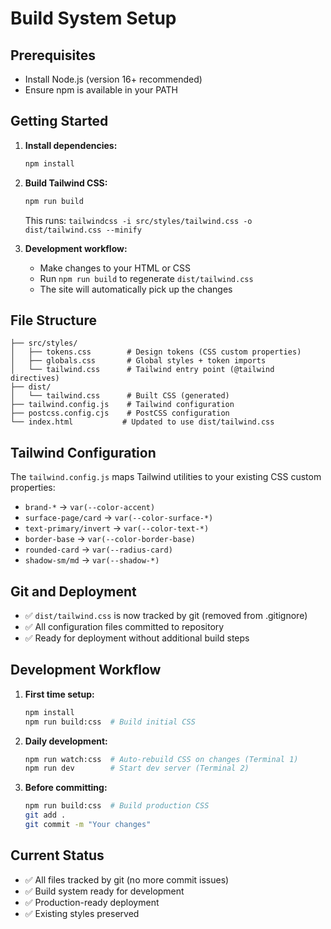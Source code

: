 # Build System Setup

## Prerequisites
- Install Node.js (version 16+ recommended)
- Ensure npm is available in your PATH

## Getting Started

1. **Install dependencies:**
   ```bash
   npm install
   ```

2. **Build Tailwind CSS:**
   ```bash
   npm run build
   ```
   This runs: `tailwindcss -i src/styles/tailwind.css -o dist/tailwind.css --minify`

3. **Development workflow:**
   - Make changes to your HTML or CSS
   - Run `npm run build` to regenerate `dist/tailwind.css`
   - The site will automatically pick up the changes

## File Structure

```
├── src/styles/
│   ├── tokens.css        # Design tokens (CSS custom properties)
│   ├── globals.css       # Global styles + token imports
│   └── tailwind.css      # Tailwind entry point (@tailwind directives)
├── dist/
│   └── tailwind.css      # Built CSS (generated)
├── tailwind.config.js    # Tailwind configuration
├── postcss.config.cjs    # PostCSS configuration
└── index.html           # Updated to use dist/tailwind.css
```

## Tailwind Configuration

The `tailwind.config.js` maps Tailwind utilities to your existing CSS custom properties:

- `brand-*` → `var(--color-accent)`
- `surface-page/card` → `var(--color-surface-*)`
- `text-primary/invert` → `var(--color-text-*)`
- `border-base` → `var(--color-border-base)`
- `rounded-card` → `var(--radius-card)`
- `shadow-sm/md` → `var(--shadow-*)`

## Git and Deployment

- ✅ `dist/tailwind.css` is now tracked by git (removed from .gitignore)
- ✅ All configuration files committed to repository
- ✅ Ready for deployment without additional build steps

## Development Workflow

1. **First time setup:**
   ```bash
   npm install
   npm run build:css  # Build initial CSS
   ```

2. **Daily development:**
   ```bash
   npm run watch:css  # Auto-rebuild CSS on changes (Terminal 1)
   npm run dev        # Start dev server (Terminal 2)
   ```

3. **Before committing:**
   ```bash
   npm run build:css  # Build production CSS
   git add .
   git commit -m "Your changes"
   ```

## Current Status

- ✅ All files tracked by git (no more commit issues)
- ✅ Build system ready for development
- ✅ Production-ready deployment
- ✅ Existing styles preserved
